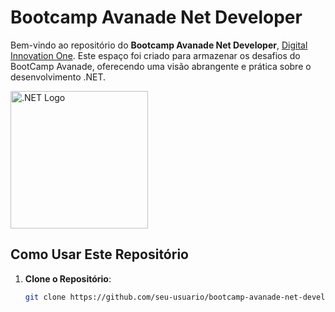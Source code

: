 # Bootcamp Avanade Net Developer

Bem-vindo ao repositório do **Bootcamp Avanade Net Developer**, <a href="https://web.digitalinnovation.one/">Digital Innovation One</a>. Este espaço foi criado para armazenar os desafios do BootCamp Avanade, oferecendo uma visão abrangente e prática sobre o desenvolvimento .NET.

<img src="https://upload.wikimedia.org/wikipedia/commons/e/ee/.NET_Core_Logo.svg" alt=".NET Logo" width="220">


## Como Usar Este Repositório

1. **Clone o Repositório**:
   ```bash
   git clone https://github.com/seu-usuario/bootcamp-avanade-net-developer.git
